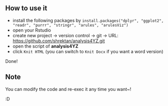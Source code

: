 ## How to use it

- install the following packages by `install.packages("dplyr", "ggplot2", "readr", "purrr", "stringr", "arules", "arulesViz")`
- open your Rstudio
- create new project -> version control -> git -> URL: https://github.com/shrektan/analysis4YZ.git
- open the script of __analysis4YZ__
- click `Knit HTML` (you can switch to `Knit Docx` if you want a word version)

Done!

## Note

You can modify the code and re-exec it any time you want~!

:D
